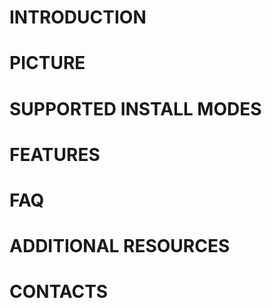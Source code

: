 
# INTRODUCTION

# PICTURE

# SUPPORTED INSTALL MODES

# FEATURES
# FAQ

# ADDITIONAL RESOURCES

# CONTACTS


